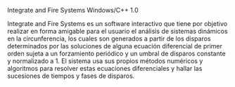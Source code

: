 Integrate and Fire Systems Windows/C++  1.0


Integrate and Fire Systems es un software interactivo que tiene por objetivo realizar en forma amigable para el usuario el análisis de sistemas dinámicos en la circunferencia, los cuales son generados a partir de los disparos determinados por las soluciones de alguna ecuación diferencial de primer orden sujeta a un forzamiento periódico y un umbral de disparos constante y normalizado a 1. El sistema usa sus propios métodos numéricos y algoritmos para resolver estas ecuaciones diferenciales y hallar las sucesiones de tiempos y fases de disparos.

